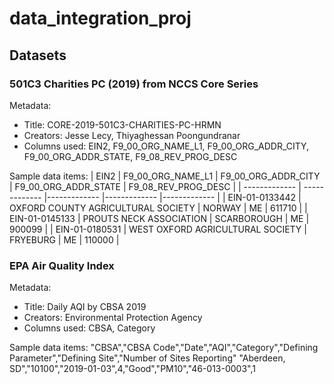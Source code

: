 # data_integration_proj

## Datasets
### 501C3 Charities PC (2019) from NCCS Core Series
Metadata:
* Title: CORE-2019-501C3-CHARITIES-PC-HRMN
* Creators: Jesse Lecy, Thiyaghessan Poongundranar
* Columns used: EIN2, F9_00_ORG_NAME_L1, F9_00_ORG_ADDR_CITY, F9_00_ORG_ADDR_STATE, F9_08_REV_PROG_DESC

Sample data items:
| EIN2  | F9_00_ORG_NAME_L1 | F9_00_ORG_ADDR_CITY | F9_00_ORG_ADDR_STATE | F9_08_REV_PROG_DESC |
| ------------- | ------------- |------------- |------------- |------------- |
| EIN-01-0133442  | OXFORD COUNTY AGRICULTURAL SOCIETY  | NORWAY | ME | 611710 |
| EIN-01-0145133 | PROUTS NECK ASSOCIATION | SCARBOROUGH |	ME |	900099 |
| EIN-01-0180531 | WEST OXFORD AGRICULTURAL SOCIETY	| FRYEBURG |	ME |	110000 |

### EPA Air Quality Index
Metadata:
* Title: Daily AQI by CBSA 2019
* Creators: Environmental Protection Agency
* Columns used: CBSA, Category

Sample data items:
"CBSA","CBSA Code","Date","AQI","Category","Defining Parameter","Defining Site","Number of Sites Reporting"
"Aberdeen, SD","10100","2019-01-03",4,"Good","PM10","46-013-0003",1
